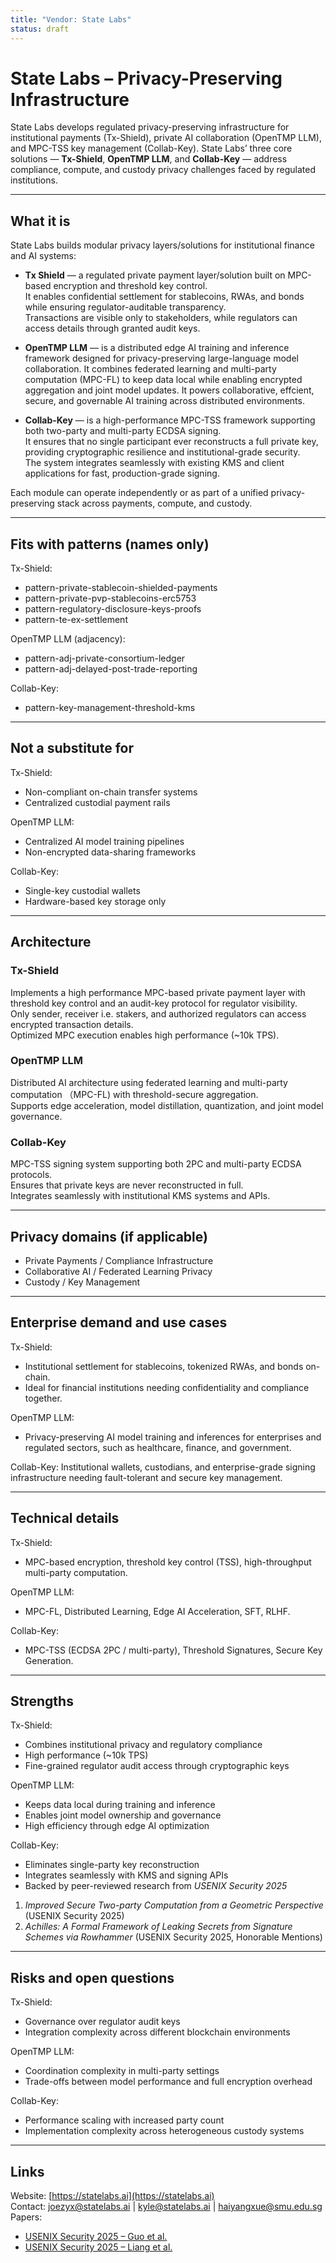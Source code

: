```yaml
---
title: "Vendor: State Labs"
status: draft
---
```


# State Labs – Privacy-Preserving Infrastructure

State Labs develops regulated privacy-preserving infrastructure for institutional payments (Tx-Shield), private AI collaboration (OpenTMP LLM), and MPC-TSS key management (Collab-Key). 
State Labs’ three core solutions — **Tx-Shield**, **OpenTMP LLM**, and **Collab-Key** — address compliance, compute, and custody privacy challenges faced by regulated institutions.

---

## What it is
State Labs builds modular privacy layers/solutions for institutional finance and AI systems:
- **Tx Shield** — a regulated private payment layer/solution built on MPC-based encryption and threshold key control.  
It enables confidential settlement for stablecoins, RWAs, and bonds while ensuring regulator-auditable transparency.  
Transactions are visible only to stakeholders, while regulators can access details through granted audit keys.

- **OpenTMP LLM** — is a distributed edge AI training and inference framework designed for privacy-preserving large-language model collaboration. It combines federated learning and multi-party computation (MPC-FL) to keep data local while enabling encrypted aggregation and joint model updates. It powers collaborative, effcient, secure, and governable AI training across distributed environments.

- **Collab-Key** — is a high-performance MPC-TSS framework supporting both two-party and multi-party ECDSA signing.  
It ensures that no single participant ever reconstructs a full private key, providing cryptographic resilience and institutional-grade security.  
The system integrates seamlessly with existing KMS and client applications for fast, production-grade signing.

Each module can operate independently or as part of a unified privacy-preserving stack across payments, compute, and custody.

---

## Fits with patterns (names only)

Tx-Shield:
- pattern-private-stablecoin-shielded-payments
- pattern-private-pvp-stablecoins-erc5753
- pattern-regulatory-disclosure-keys-proofs
- pattern-te-ex-settlement

OpenTMP LLM (adjacency):
- pattern-adj-private-consortium-ledger
- pattern-adj-delayed-post-trade-reporting

Collab-Key:
- pattern-key-management-threshold-kms

---

## Not a substitute for

Tx-Shield:
- Non-compliant on-chain transfer systems  
- Centralized custodial payment rails  


OpenTMP LLM:
- Centralized AI model training pipelines  
- Non-encrypted data-sharing frameworks  


Collab-Key:
- Single-key custodial wallets  
- Hardware-based key storage only 

---

## Architecture
### Tx-Shield
Implements a high performance MPC-based private payment layer with threshold key control and an audit-key protocol for regulator visibility.  
Only sender, receiver i.e. stakers, and authorized regulators can access encrypted transaction details.  
Optimized MPC execution enables high performance (~10k TPS).

### OpenTMP LLM
Distributed AI architecture using federated learning and multi-party computation （MPC-FL) with threshold-secure aggregation.  
Supports edge acceleration, model distillation, quantization, and joint model governance.  

### Collab-Key
MPC-TSS signing system supporting both 2PC and multi-party ECDSA protocols.  
Ensures that private keys are never reconstructed in full.  
Integrates seamlessly with institutional KMS systems and APIs.

---

## Privacy domains (if applicable)
- Private Payments / Compliance Infrastructure  
- Collaborative AI / Federated Learning Privacy  
- Custody / Key Management  

---

## Enterprise demand and use cases
Tx-Shield:
- Institutional settlement for stablecoins, tokenized RWAs, and bonds on-chain.  
- Ideal for financial institutions needing confidentiality and compliance together.

OpenTMP LLM: 
- Privacy-preserving AI model training and inferences for enterprises and regulated sectors, such as healthcare, finance, and government. 

Collab-Key:
Institutional wallets, custodians, and enterprise-grade signing infrastructure needing fault-tolerant and secure key management.  

---

## Technical details
Tx-Shield:
- MPC-based encryption, threshold key control (TSS), high-throughput multi-party computation.

OpenTMP LLM: 
- MPC-FL, Distributed Learning, Edge AI Acceleration, SFT, RLHF.  

Collab-Key:
- MPC-TSS (ECDSA 2PC / multi-party), Threshold Signatures, Secure Key Generation.   

---

## Strengths
Tx-Shield:
- Combines institutional privacy and regulatory compliance  
- High performance (~10k TPS)  
- Fine-grained regulator audit access through cryptographic keys  

OpenTMP LLM: 
- Keeps data local during training and inference  
- Enables joint model ownership and governance  
- High efficiency through edge AI optimization  

Collab-Key:
- Eliminates single-party key reconstruction  
- Integrates seamlessly with KMS and signing APIs  
- Backed by peer-reviewed research from *USENIX Security 2025*  
1. *Improved Secure Two-party Computation from a Geometric Perspective* (USENIX Security 2025)
2. *Achilles: A Formal Framework of Leaking Secrets from Signature Schemes via Rowhammer* (USENIX Security 2025, Honorable Mentions)

---

## Risks and open questions
Tx-Shield:
- Governance over regulator audit keys  
- Integration complexity across different blockchain environments  

OpenTMP LLM:
- Coordination complexity in multi-party settings  
- Trade-offs between model performance and full encryption overhead 

Collab-Key:
- Performance scaling with increased party count  
- Implementation complexity across heterogeneous custody systems  

---

## Links
Website: [https://statelabs.ai](https://statelabs.ai)  
Contact: [joezyx@statelabs.ai](mailto:joezyx@statelabs.ai) | [kyle@statelabs.ai](mailto:kyle@statelabs.ai)  | [haiyangxue@smu.edu.sg](mailto:haiyangxue@smu.edu.sg)
Papers:  
- [USENIX Security 2025 – Guo et al.](https://www.usenix.org/system/files/usenixsecurity25-guo-hao-improved.pdf)  
- [USENIX Security 2025 – Liang et al.](https://www.usenix.org/system/files/usenixsecurity25-liang-achilles.pdf)
